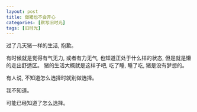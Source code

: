 ```yaml
---
layout: post
title: 做猪也不会开心
categories: [默写旧时光]
tags: [旧时光]
---
```


过了几天猪一样的生活, 抱歉。  

有时候就是觉得有气无力, 或者有力无气, 也知道正处于什么样的状态, 但是就是懒的走出舒适区。  猪的生活大概就是这样子吧, 吃了睡, 睡了吃, 猪是没有梦想的。  

有人说, 不知道怎么选择时就别做选择。  

我不知道。  

可能已经知道了怎么选择。
